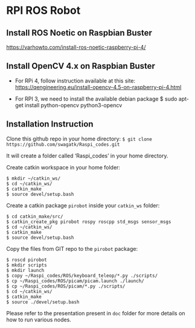 # RPI ROS Robot

## Install ROS Noetic on Raspbian Buster 
https://varhowto.com/install-ros-noetic-raspberry-pi-4/
## Install OpenCV 4.x on Raspbian Buster
* For RPi 4, follow instruction available at this site:
https://qengineering.eu/install-opencv-4.5-on-raspberry-pi-4.html


* For RPI 3, we need to install the available debian package
$ sudo apt-get install python-opencv python3-opencv


## Installation Instruction
Clone this github repo in your home directory: 
`$ git clone https://github.com/swagatk/Raspi_codes.git`

It will create a folder called ‘Raspi_codes’ in your home directory.


Create catkin workspace in your home folder:
```
$ mkdir ~/catkin_ws/
$ cd ~/catkin_ws/
$ catkin_make
$ source devel/setup.bash
```

Create a catkin package `pirobot` inside your `catkin_ws` folder:
```
$ cd catkin_make/src/
$ catkin_create_pkg pirobot rospy roscpp std_msgs sensor_msgs
$ cd ~/catkin_ws/
$ catkin_make
$ source devel/setup.bash
```

Copy the files from GIT repo to the `pirobot` package:
```
$ roscd pirobot
$ mkdir scripts
$ mkdir launch
$ copy ~/Raspi_codes/ROS/keyboard_teleop/*.py ./scripts/
$ cp ~/Raspi_codes/ROS/picam/picam.launch ./launch/
$ cp ~/Raspi_codes/ROS/picam/*.py ./scripts/
$ cd ~/catkin_ws/
$ catkin_make
$ source ./devel/setup.bash
```
Please refer to the presentation present in `doc` folder for more details on how to run various nodes. 
